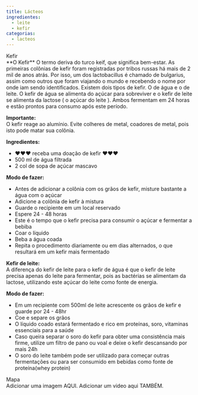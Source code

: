 ```yaml
---
title: Lácteos
ingredientes:
  - leite
  - kefir
categorias:
  - lacteos
---
```

<div class="content-receita" markdown="1" data-slug="{{ page.slug }}">
<div class="content-title">Kefir</div>
**O Kefir**  
O termo deriva do turco keif, que significa bem-estar.  
As primeiras colônias de kefir foram registradas por tribos russas há mais de 2 mil de anos atrás. Por isso, um dos lactobacillus é chamado de bulgarius, assim como outros que foram viajando o mundo e recebendo o nome por onde iam sendo identificados.  
Existem dois tipos de kefir. O de água e o de leite.  
O kefir de água se alimenta do açúcar para sobreviver e o kefir de leite se alimenta da lactose ( o açúcar do leite ).  
Ambos fermentam em 24 horas e estão prontos para consumo após este período.  

**Importante:**  
O kefir reage ao alumínio. Evite colheres de metal, coadores de metal, pois isto pode matar sua colônia.


**Ingredientes:**
- ♥♥♥ receba uma doação de kefir ♥♥♥
- 500 ml de água filtrada
- 2 col de sopa de açúcar mascavo

**Modo de fazer:**
- Antes de adicionar a colônia com os grãos de kefir, misture bastante a água com o açúcar
- Adicione a colônia de kefir à mistura
- Guarde o recipiente em um local reservado
- Espere 24 - 48 horas
- Este é o tempo que o kefir precisa para consumir o açúcar e fermentar a bebiba
- Coar o líquido
- Beba a água coada
- Repita o procedimento diariamente ou em dias alternados, o que resultará em um kefir mais fermentado

**Kefir de leite:**  
A diferença do kefir de leite para o kefir de água é que o kefir de leite precisa apenas do leite para fermentar, pois as bactérias se alimentam da lactose, utilizando este açúcar do leite como fonte de energia.

**Modo de fazer:**
- Em um recipiente com 500ml de leite acrescente os grãos de kefir e guarde por 24 - 48hr
- Coe e separe os grãos
- O líquido coado estará fermentado e rico em proteínas, soro, vitaminas essenciais para a saúde
- Caso queira separar o soro do kefir para obter uma consistência mais firme, utilize um filtro de pano ou voal e deixe o kefir descansando por mais 24h
- O soro do leite também pode ser utilizado para começar outras fermentações ou para ser consumido em bebidas como fonte de proteína(whey protein)
</div>

<div class="content-mapa" markdown="1" data-slug="{{ page.slug }}">
<div class="content-title">Mapa</div>
Adicionar uma imagem AQUI.  
Adicionar um video aqui TAMBÉM.
</div>
